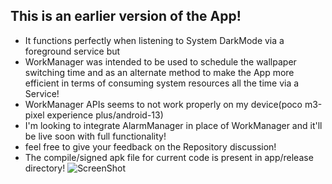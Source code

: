 ## This is an earlier version of the App!
- It functions perfectly when listening to System DarkMode via a foreground service but
- WorkManager was intended to be used to schedule the wallpaper switching time and as an alternate method to make the App more efficient in terms of 
consuming system resources all the time via a Service!
- WorkManager APIs seems to not work properly on my device(poco m3-pixel experience plus/android-13)
- I'm looking to integrate AlarmManager in place of WorkManager and it'll be live soon with full functionality!
- feel free to give your feedback on the Repository discussion!
- The compile/signed apk file for current code is present in app/release directory!
![ScreenShot](/mainScreen.png)
